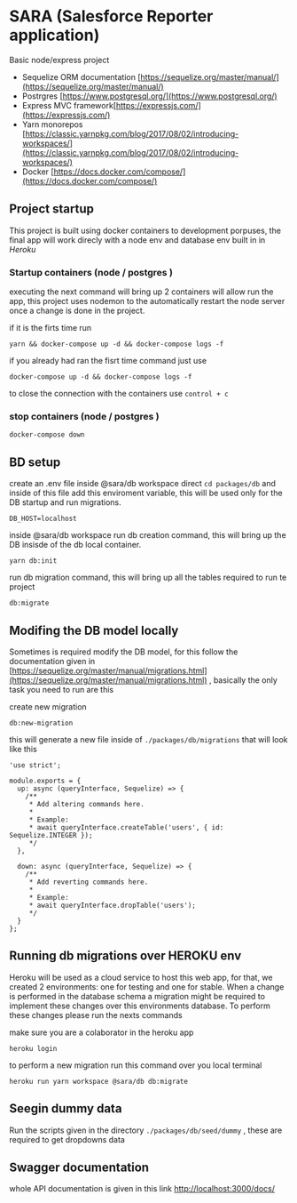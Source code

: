 # SARA (Salesforce Reporter application)

Basic node/express project

- Sequelize ORM documentation [https://sequelize.org/master/manual/](https://sequelize.org/master/manual/) 
- Postrgres  [https://www.postgresql.org/](https://www.postgresql.org/) 
- Express MVC framework[https://expressjs.com/](https://expressjs.com/)
- Yarn monorepos [https://classic.yarnpkg.com/blog/2017/08/02/introducing-workspaces/](https://classic.yarnpkg.com/blog/2017/08/02/introducing-workspaces/) 
- Docker [https://docs.docker.com/compose/](https://docs.docker.com/compose/) 

## Project startup

This project is built using docker containers to development porpuses, the final app will work direcly with a node env and database env built in in *Heroku*

### Startup containers (node / postgres )

executing the next command will bring up 2 containers will allow run the app, this project uses nodemon to the automatically restart the node server once a change is done in the project.

if it is the firts time run
```
yarn && docker-compose up -d && docker-compose logs -f
```  

if you already had ran the fisrt time command just use
```
docker-compose up -d && docker-compose logs -f
```  

to close the connection with the containers use `control + c`

### stop containers (node / postgres )

```
docker-compose down
```

## BD setup

create an .env file  inside @sara/db workspace direct `cd packages/db` and inside of this file add this enviroment variable, this will be used only for the DB startup and run migrations.

```
DB_HOST=localhost
```

inside @sara/db workspace  run db creation command, this will bring up the DB insisde of the db local container.

```
yarn db:init
```

run db migration command, this will bring up all the tables required to run te project
  
```
db:migrate
```

## Modifing the DB model locally

Sometimes is required modify the DB model, for this follow the documentation given in [https://sequelize.org/master/manual/migrations.html](https://sequelize.org/master/manual/migrations.html) , basically the only task you need to run are this 

create new migration

```
db:new-migration
``` 

this will generate a new file inside of `./packages/db/migrations` that will look like this 

```
'use strict';

module.exports = {
  up: async (queryInterface, Sequelize) => {
    /**
     * Add altering commands here.
     *
     * Example:
     * await queryInterface.createTable('users', { id: Sequelize.INTEGER });
     */
  },

  down: async (queryInterface, Sequelize) => {
    /**
     * Add reverting commands here.
     *
     * Example:
     * await queryInterface.dropTable('users');
     */
  }
};

```

##  Running db migrations over HEROKU env

Heroku will be used as a cloud service to host this web app, for that, we created 2 environments: one for testing and one for stable. When a change is performed in the database schema a migration might be required to implement these changes over this environments database. To perform these changes please run the nexts commands

make sure you are a colaborator in the heroku app

```
heroku login
```

to perform a new migration run this command over you local terminal

```
heroku run yarn workspace @sara/db db:migrate
```

## Seegin dummy data

Run the scripts given in the directory `./packages/db/seed/dummy` , these are required to get dropdowns data


## Swagger  documentation

  whole API documentation is given in this link [http://localhost:3000/docs/](http://localhost:3000/docs/) 
